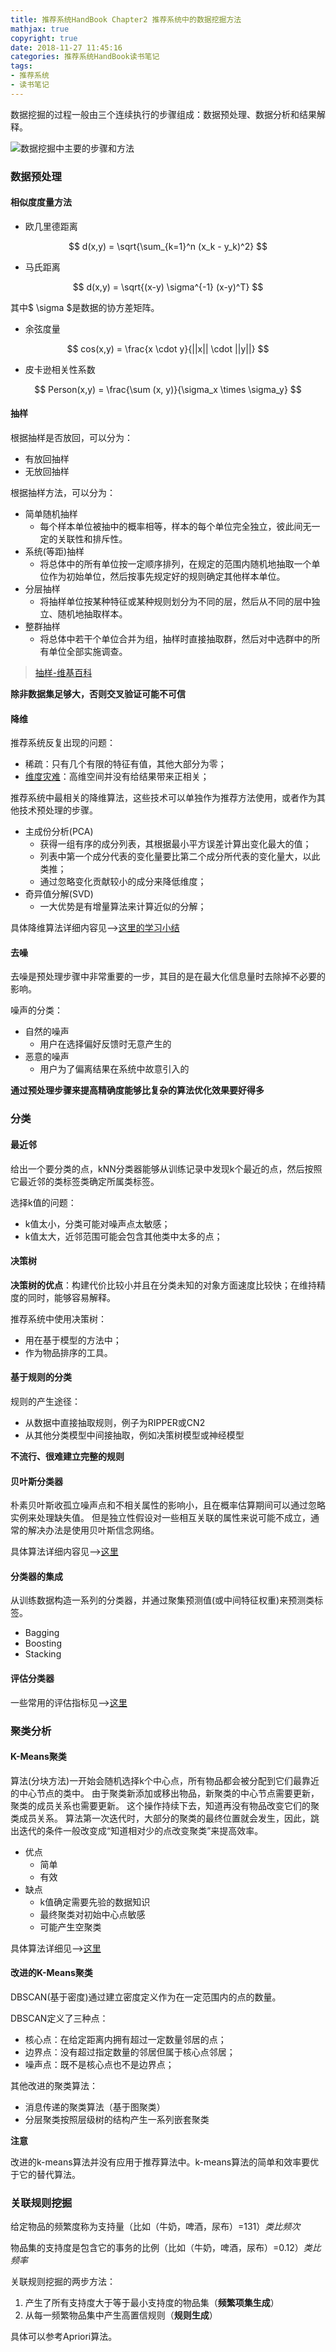 ```yaml
---
title: 推荐系统HandBook Chapter2 推荐系统中的数据挖掘方法
mathjax: true
copyright: true
date: 2018-11-27 11:45:16
categories: 推荐系统HandBook读书笔记
tags:
- 推荐系统
- 读书笔记
---
```


数据挖掘的过程一般由三个连续执行的步骤组成：数据预处理、数据分析和结果解释。

![数据挖掘中主要的步骤和方法](/posts_res/2018-11-26-推荐系统HandBook/2-1.jpg)


### 数据预处理

#### 相似度度量方法

- 欧几里德距离

$$ d(x,y) = \sqrt{\sum_{k=1}^n (x_k - y_k)^2} $$

- 马氏距离

$$ d(x,y) = \sqrt{(x-y) \sigma^{-1} (x-y)^T} $$

其中$ \sigma $是数据的协方差矩阵。

- 余弦度量

$$ cos(x,y) = \frac{x \cdot y}{||x|| \cdot ||y||} $$

- 皮卡逊相关性系数

$$ Person(x,y) = \frac{\sum (x, y)}{\sigma_x \times \sigma_y} $$


#### 抽样

根据抽样是否放回，可以分为：

- 有放回抽样
- 无放回抽样

根据抽样方法，可以分为：

- 简单随机抽样
    - 每个样本单位被抽中的概率相等，样本的每个单位完全独立，彼此间无一定的关联性和排斥性。
- 系统(等距)抽样
    - 将总体中的所有单位按一定顺序排列，在规定的范围内随机地抽取一个单位作为初始单位，然后按事先规定好的规则确定其他样本单位。
- 分层抽样
    - 将抽样单位按某种特征或某种规则划分为不同的层，然后从不同的层中独立、随机地抽取样本。
- 整群抽样
    - 将总体中若干个单位合并为组，抽样时直接抽取群，然后对中选群中的所有单位全部实施调查。

> [抽样-维基百科](https://zh.wikipedia.org/wiki/%E6%8A%BD%E6%A8%A3)

**除非数据集足够大，否则交叉验证可能不可信**


#### 降维

推荐系统反复出现的问题：

- 稀疏：只有几个有限的特征有值，其他大部分为零；
- [维度灾难](https://zh.wikipedia.org/wiki/%E7%BB%B4%E6%95%B0%E7%81%BE%E9%9A%BE)：高维空间并没有给结果带来正相关；

推荐系统中最相关的降维算法，这些技术可以单独作为推荐方法使用，或者作为其他技术预处理的步骤。

- 主成份分析(PCA)
    - 获得一组有序的成分列表，其根据最小平方误差计算出变化最大的值；
    - 列表中第一个成分代表的变化量要比第二个成分所代表的变化量大，以此类推；
    - 通过忽略变化贡献较小的成分来降低维度；
- 奇异值分解(SVD)
    - 一大优势是有增量算法来计算近似的分解；

具体降维算法详细内容见-->[这里的学习小结](https://weiguozhao.github.io/categories/%E9%99%8D%E7%BB%B4/)


#### 去噪

去噪是预处理步骤中非常重要的一步，其目的是在最大化信息量时去除掉不必要的影响。

噪声的分类：

- 自然的噪声
    - 用户在选择偏好反馈时无意产生的
- 恶意的噪声
    - 用户为了偏离结果在系统中故意引入的

**通过预处理步骤来提高精确度能够比复杂的算法优化效果要好得多**


### 分类

#### 最近邻

给出一个要分类的点，kNN分类器能够从训练记录中发现k个最近的点，然后按照它最近邻的类标签类确定所属类标签。

选择k值的问题：
- k值太小，分类可能对噪声点太敏感；
- k值太大，近邻范围可能会包含其他类中太多的点；


#### 决策树

**决策树的优点**：构建代价比较小并且在分类未知的对象方面速度比较快；在维持精度的同时，能够容易解释。

推荐系统中使用决策树：
- 用在基于模型的方法中；
- 作为物品排序的工具。


#### 基于规则的分类

规则的产生途径：

- 从数据中直接抽取规则，例子为RIPPER或CN2
- 从其他分类模型中间接抽取，例如决策树模型或神经模型

**不流行、很难建立完整的规则**


#### 贝叶斯分类器

朴素贝叶斯收孤立噪声点和不相关属性的影响小，且在概率估算期间可以通过忽略实例来处理缺失值。
但是独立性假设对一些相互关联的属性来说可能不成立，通常的解决办法是使用贝叶斯信念网络。

具体算法详细内容见-->[这里](https://weiguozhao.github.io/2018-03-08-naive-bayes.html)


#### 分类器的集成

从训练数据构造一系列的分类器，并通过聚集预测值(或中间特征权重)来预测类标签。

- Bagging
- Boosting
- Stacking


#### 评估分类器

一些常用的评估指标见-->[这里](https://weiguozhao.github.io/categories/%E8%AF%84%E4%BC%B0%E6%8C%87%E6%A0%87/)


### 聚类分析

#### K-Means聚类

算法(分块方法)一开始会随机选择k个中心点，所有物品都会被分配到它们最靠近的中心节点的类中。
由于聚类新添加或移出物品，新聚类的中心节点需要更新，聚类的成员关系也需要更新。
这个操作持续下去，知道再没有物品改变它们的聚类成员关系。
算法第一次迭代时，大部分的聚类的最终位置就会发生，因此，跳出迭代的条件一般改变成“知道相对少的点改变聚类”来提高效率。

- 优点
    - 简单
    - 有效
- 缺点
    - k值确定需要先验的数据知识
    - 最终聚类对初始中心点敏感
    - 可能产生空聚类

具体算法详细见-->[这里](https://weiguozhao.github.io/2018-10-09-kmeans.html)


#### 改进的K-Means聚类

DBSCAN(基于密度)通过建立密度定义作为在一定范围内的点的数量。

DBSCAN定义了三种点：

- 核心点：在给定距离内拥有超过一定数量邻居的点；
- 边界点：没有超过指定数量的邻居但属于核心点邻居；
- 噪声点：既不是核心点也不是边界点；

其他改进的聚类算法：

- 消息传递的聚类算法（基于图聚类）
- 分层聚类按照层级树的结构产生一系列嵌套聚类

**注意**

改进的k-means算法并没有应用于推荐算法中。k-means算法的简单和效率要优于它的替代算法。


### 关联规则挖掘

给定物品的频繁度称为支持量（比如（牛奶，啤酒，尿布）=131）*类比频次*

物品集的支持度是包含它的事务的比例（比如（牛奶，啤酒，尿布）=0.12）*类比频率*

关联规则挖掘的两步方法：

1. 产生了所有支持度大于等于最小支持度的物品集（**频繁项集生成**）
2. 从每一频繁物品集中产生高置信规则（**规则生成**）

具体可以参考Apriori算法。

